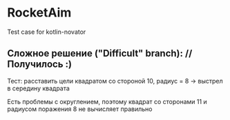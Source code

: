 # RocketAim
Test case for kotlin-novator

## Сложное решение ("Difficult" branch): //Получилось :)
Тест: расставить цели квадратом со стороной 10, радиус = 8 -> выстрел в середину квадрата

Есть проблемы с округлением, поэтому квадрат со сторонами 11 и радиусом поражения 8 не вычисляет правильно
